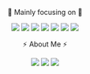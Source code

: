 <div align="center">

🎯 Mainly focusing on 🎯

<img src="https://img.shields.io/badge/React-3d5afe?style=flat-square&logo=React&logoColor=white"/></a>
<img src="https://img.shields.io/badge/Javscript-ffbf00?style=flat-square&logo=Javascript&logoColor=white"/></a>
<img src="https://img.shields.io/badge/Typescript-3178C6?style=flat-square&logo=Typescript&logoColor=white"/></a>
<img src="https://img.shields.io/badge/Next.js-000000?style=flat-square&logo=Next.js&logoColor=white"/></a>
<img src="https://img.shields.io/badge/ReactQuery-FF4154?style=flat-square&logo=reactquery&logoColor=white"/></a>
<img src="https://img.shields.io/badge/Tailwind_CSS-06B6D4?style=flat-square&logo=tailwindcss&logoColor=white"/></a>
<img src="https://img.shields.io/badge/yarn-2C8EBB?style=flat-square&logo=yarn&logoColor=white"/></a>

⚡️ About Me ⚡️

<a href="https://taeseong-site.vercel.app/"><img src="https://img.shields.io/badge/Blog-000000?style=flat-square&logo=Blogger&logoColor=white"/></a>
<a href="https://taeseong-site.vercel.app/about/"><img src="https://img.shields.io/badge/Resume-4285F4?style=flat-square&logo=ReadMe&logoColor=white"/></a>
<a href="mailto:aka404365@gmail.com"><img src="https://img.shields.io/badge/Gmail-EA4335?style=flat-square&logo=Gmail&logoColor=white"/></a>


</div>
